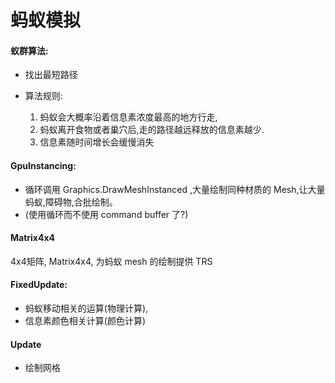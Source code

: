 # 蚂蚁模拟

#### 蚁群算法:

- 找出最短路径
- 算法规则:

  1. 蚂蚁会大概率沿着信息素浓度最高的地方行走,
  2. 蚂蚁离开食物或者巢穴后,走的路径越远释放的信息素越少.
  3. 信息素随时间增长会缓慢消失

#### GpuInstancing:

- 循环调用 Graphics.DrawMeshInstanced ,大量绘制同种材质的 Mesh,让大量蚂蚁,障碍物,合批绘制。
- (使用循环而不使用 command buffer 了?)

#### Matrix4x4

4x4矩阵, Matrix4x4, 为蚂蚁 mesh 的绘制提供 TRS

#### FixedUpdate:

- 蚂蚁移动相关的运算(物理计算),
- 信息素颜色相关计算(颜色计算)

#### Update

- 绘制网格
